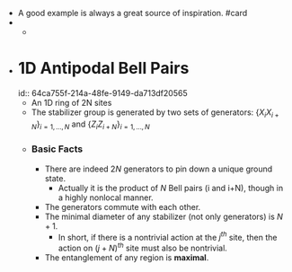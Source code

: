 - A good example is always a great source of inspiration. #card
-
	-
- # 1D Antipodal Bell Pairs
  id:: 64ca755f-214a-48fe-9149-da713df20565
	- An 1D ring of 2N sites
	- The stabilizer group is generated by two sets of generators: $\{X_i X_{i+N}\}_{i=1,...,N}$ and $\{Z_i Z_{i+N}\}_{i=1,...,N}$
	- ### Basic Facts
		- There are indeed $2N$ generators to pin down a unique ground state.
			- Actually it is the product of $N$ Bell pairs (i and i+N), though in a highly nonlocal manner.
		- The generators commute with each other.
		- The minimal diameter of any stabilizer (not only generators) is $N+1$.
			- In short, if there is a nontrivial action at the $j^{th}$ site, then the action on $(j+N)^{th}$ site must also be nontrivial.
		- The entanglement of any region is **maximal**.